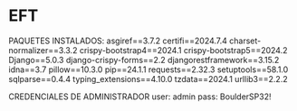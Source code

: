 # EFT
PAQUETES INSTALADOS:
asgiref==3.7.2
certifi==2024.7.4
charset-normalizer==3.3.2
crispy-bootstrap4==2024.1
crispy-bootstrap5==2024.2
Django==5.0.3
django-crispy-forms==2.2
djangorestframework==3.15.2
idna==3.7
pillow==10.3.0
pip==24.1.1
requests==2.32.3
setuptools==58.1.0
sqlparse==0.4.4
typing_extensions==4.10.0
tzdata==2024.1
urllib3==2.2.2

CREDENCIALES DE ADMINISTRADOR
user: admin
pass: BoulderSP32!
